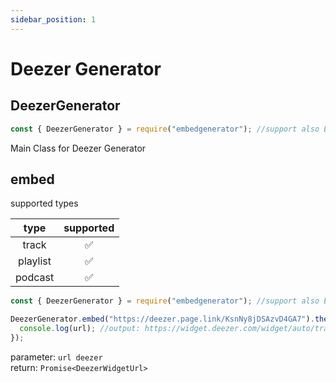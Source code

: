 ```yaml
---
sidebar_position: 1
---
```

# Deezer Generator

## DeezerGenerator
```js
const { DeezerGenerator } = require("embedgenerator"); //support also ES6 syntax
```
Main Class for Deezer Generator

## embed

supported types

|         type        | supported  |
|:-------------------:|:----------:|
|        track        |     ✅     |
|       playlist      |     ✅     |
|       podcast       |     ✅     |
```js
const { DeezerGenerator } = require("embedgenerator"); //support also ES6 syntax

DeezerGenerator.embed("https://deezer.page.link/KsnNy8jDSAzvD4GA7").then((url) => {
  console.log(url); //output: https://widget.deezer.com/widget/auto/track/66677621?autoplay=false&radius=true&tracklist=true
});
```
parameter: ```url deezer```<br />
return: ```Promise<DeezerWidgetUrl>```